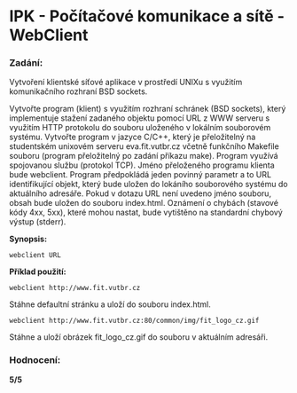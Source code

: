 # IPK - Počítačové komunikace a sítě - WebClient

### Zadání:

Vytvoření klientské síťové aplikace v prostředí UNIXu s využitím komunikačního rozhraní BSD sockets.

Vytvořte program (klient) s využitím rozhraní schránek (BSD sockets), který implementuje stažení zadaného objektu pomocí URL z WWW serveru s využitím HTTP protokolu do souboru uloženého v lokálním souborovém systému.
Vytvořte program v jazyce C/C++, který je  přeložitelný na studentském unixovém serveru eva.fit.vutbr.cz včetně funkčního Makefile souboru (program přeložitelný po zadání příkazu make). Program využívá spojovanou službu (protokol TCP). Jméno přeloženého programu klienta bude webclient. Program předpokládá jeden povinný parametr a to URL identifikující objekt, který bude uložen do lokáního souborového systému do aktuálního adresáře. Pokud v dotazu URL není uvedeno jméno souboru, obsah bude uložen do souboru index.html. Oznámení o chybách (stavové kódy 4xx, 5xx), které mohou nastat, bude vytištěno na standardní chybový výstup (stderr).

**Synopsis:** 

    webclient URL

**Příklad použití:**

    webclient http://www.fit.vutbr.cz

Stáhne defaultní stránku a uloží do souboru index.html.

    webclient http://www.fit.vutbr.cz:80/common/img/fit_logo_cz.gif
    
Stáhne a uloží obrázek fit_logo_cz.gif do souboru v aktuálním adresáři.
    
### Hodnocení: 

**5/5**
